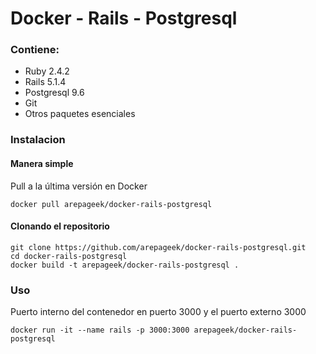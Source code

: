 # Docker - Rails - Postgresql

### Contiene:

* Ruby 2.4.2
* Rails 5.1.4
* Postgresql 9.6
* Git
* Otros paquetes esenciales

### Instalacion

#### Manera simple

Pull a la última versión en Docker

```
docker pull arepageek/docker-rails-postgresql

```

#### Clonando el repositorio

```
git clone https://github.com/arepageek/docker-rails-postgresql.git
cd docker-rails-postgresql
docker build -t arepageek/docker-rails-postgresql .
```

### Uso

Puerto interno del contenedor en puerto 3000 y el puerto externo 3000

```
docker run -it --name rails -p 3000:3000 arepageek/docker-rails-postgresql
````
